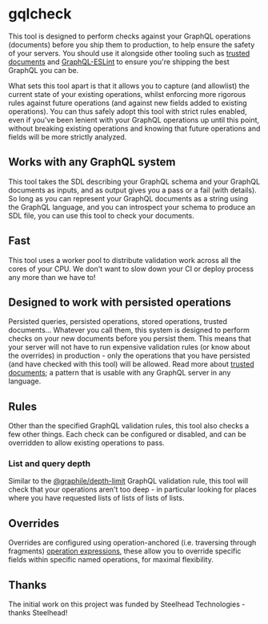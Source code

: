 # gqlcheck

This tool is designed to perform checks against your GraphQL operations
(documents) before you ship them to production, to help ensure the safety of
your servers. You should use it alongside other tooling such as [trusted
documents](https://benjie.dev/graphql/trusted-documents) and
[GraphQL-ESLint](https://the-guild.dev/graphql/eslint/docs) to ensure you're
shipping the best GraphQL you can be.

What sets this tool apart is that it allows you to capture (and allowlist) the
current state of your existing operations, whilst enforcing more rigorous rules
against future operations (and against new fields added to existing
operations). You can thus safely adopt this tool with strict rules enabled,
even if you've been lenient with your GraphQL operations up until this point,
without breaking existing operations and knowing that future operations and
fields will be more strictly analyzed.

## Works with any GraphQL system

This tool takes the SDL describing your GraphQL schema and your GraphQL
documents as inputs, and as output gives you a pass or a fail (with details).
So long as you can represent your GraphQL documents as a string using the
GraphQL language, and you can introspect your schema to produce an SDL file,
you can use this tool to check your documents.

## Fast

This tool uses a worker pool to distribute validation work across all the cores
of your CPU. We don't want to slow down your CI or deploy process any more than
we have to!

## Designed to work with persisted operations

Persisted queries, persisted operations, stored operations, trusted
documents... Whatever you call them, this system is designed to perform checks
on your new documents before you persist them. This means that your server
will not have to run expensive validation rules (or know about the overrides)
in production - only the operations that you have persisted (and have checked
with this tool) will be allowed. Read more about [trusted
documents](https://benjie.dev/graphql/trusted-documents); a pattern that is
usable with any GraphQL server in any language.

## Rules

Other than the specified GraphQL validation rules, this tool also checks a few
other things. Each check can be configured or disabled, and can be overridden
to allow existing operations to pass.

### List and query depth

Similar to the [@graphile/depth-limit](https://github.com/graphile/depth-limit)
GraphQL validation rule, this tool will check that your operations aren't too
deep - in particular looking for places where you have requested lists of lists
of lists of lists.

## Overrides

Overrides are configured using operation-anchored (i.e. traversing through
fragments) [operation
expressions](https://github.com/graphql/graphql-wg/blob/main/rfcs/OperationExpressions.md),
these allow you to override specific fields within specific named operations,
for maximal flexibility.

## Thanks

The initial work on this project was funded by Steelhead Technologies - thanks Steelhead!
